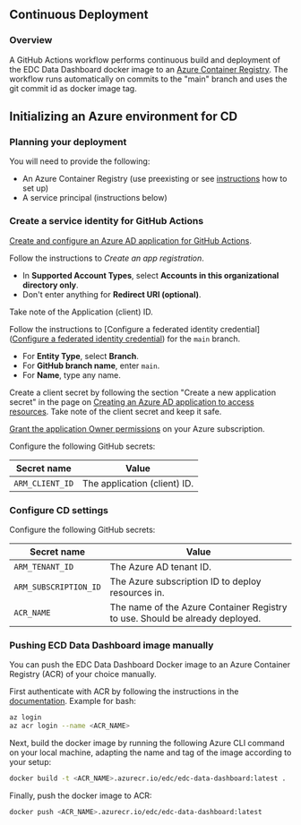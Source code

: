 ## Continuous Deployment

### Overview

A GitHub Actions workflow performs continuous build and deployment of the EDC Data Dashboard docker image to an [Azure Container Registry](https://docs.microsoft.com/azure/container-registry/container-registry-intro). The workflow runs automatically on commits to the "main" branch and uses the git commit id as docker image tag. 

## Initializing an Azure environment for CD

### Planning your deployment

You will need to provide the following:

- An Azure Container Registry (use preexisting or see [instructions](https://docs.microsoft.com/azure/container-registry/container-registry-get-started-azure-cli) how to set up)
- A service principal (instructions below)

### Create a service identity for GitHub Actions

[Create and configure an Azure AD application for GitHub Actions](https://docs.microsoft.com/azure/active-directory/develop/workload-identity-federation-create-trust-github).

Follow the instructions to *Create an app registration*.

- In **Supported Account Types**, select **Accounts in this organizational directory only**.
- Don't enter anything for **Redirect URI (optional)**.

Take note of the Application (client) ID.

Follow the instructions to [Configure a federated identity credential]([Configure a federated identity credential](https://docs.microsoft.com/azure/active-directory/develop/workload-identity-federation-create-trust-github?tabs=azure-portal#configure-a-federated-identity-credential)) for the `main` branch.

- For **Entity Type**, select **Branch**.
- For **GitHub branch name**, enter `main`.
- For **Name**, type any name.

Create a client secret by following the section "Create a new application secret" in the page on [Creating an Azure AD application to access resources](https://docs.microsoft.com/en-us/azure/active-directory/develop/howto-create-service-principal-portal#option-2-create-a-new-application-secret). Take note of the client secret and keep it safe.

[Grant the application Owner permissions](https://docs.microsoft.com/azure/role-based-access-control/role-assignments-portal) on your Azure subscription.

Configure the following GitHub secrets:

| Secret name         | Value                          |
| ------------------- | ------------------------------ |
| `ARM_CLIENT_ID`     | The application (client) ID.   |

### Configure CD settings

Configure the following GitHub secrets:

| Secret name                   | Value                                                        |
| ----------------------------- | ------------------------------------------------------------ |
| `ARM_TENANT_ID`               | The Azure AD tenant ID.                                      |
| `ARM_SUBSCRIPTION_ID`         | The Azure subscription ID to deploy resources in.            |
| `ACR_NAME`                    | The name of the Azure Container Registry to use. Should be already deployed. |

### Pushing ECD Data Dashboard image manually

You can push the EDC Data Dashboard Docker image to an Azure Container Registry (ACR) of your choice manually.

First authenticate with ACR by following the instructions in the [documentation](https://docs.microsoft.com/azure/container-registry/container-registry-authentication). Example for bash:

```bash
az login
az acr login --name <ACR_NAME>
```

Next, build the docker image by running the following Azure CLI command on your local machine, adapting the name and tag of the image according to your setup:

```bash
docker build -t <ACR_NAME>.azurecr.io/edc/edc-data-dashboard:latest .
```

Finally, push the docker image to ACR:

```bash
docker push <ACR_NAME>.azurecr.io/edc/edc-data-dashboard:latest
```

